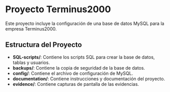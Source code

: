 # Proyecto Terminus2000

Este proyecto incluye la configuración de una base de datos MySQL para la empresa Terminus2000.

## Estructura del Proyecto

- **SQL-scripts/**: Contiene los scripts SQL para crear la base de datos, tablas y usuarios.
- **backups/**: Contiene la copia de seguridad de la base de datos.
- **config/**: Contiene el archivo de configuración de MySQL.
- **documentation/**: Contiene instrucciones y documentación del proyecto.
- **evidence/**: Contiene capturas de pantalla de las evidencias.

